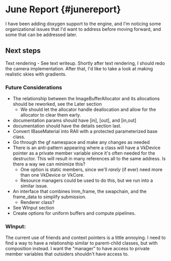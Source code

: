 # June Report {#junereport}

I have been adding doxygen support to the engine, and I'm noticing some organizational issues that 
I'd want to address before moving forward, and some that can be addressed later.

## Next steps

Text rendering - See text writeup.
Shortly after text rendering, I should redo the camera implementation.
After that, I'd like to take a look at making realistic skies with gradients.

### Future Considerations

- The relationship between the ImageBufferAllocator and its allocations should be reworked, see the Later section
  - We should let the allocator handle deallocation and allow for the allocator to clear them early.
- documentation params should have \[in], \[out], and \[in,out]
- documentation should have the details section last.
- Convert IBaseMaterial into RAII with a protected parameterized base class.
- Go through the gf namespace and make any changes as needed
- There is an anti-pattern appearing where a class will have a VkDevice pointer as a private member variable since it's often needed for the destructor. This will result in many references all to the same address. Is there a way we can minimize this?
  - One option is static members, since we'll *rarely* (if ever) need more than one VkDevice or VkCore.
  - Resource managers could be used to do this, but we run into a similar issue.
- An interface that combines Imm_frame, the swapchain, and the frame_data to simplify submission.
  - Renderer class?
- See WInput section
- Create options for uniform buffers and compute pipelines.

### WInput:
The current use of friends and context pointers is a little annoying. I need to find a way to have a
relationship similar to parent-child classes, but with composition instead. I want the "manager" to have
access to private member variables that outsiders shouldn't have access to.